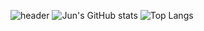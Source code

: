 ![header](https://capsule-render.vercel.app/api?type=waving&color=gradient&customColorList=12&height=200&section=header&text=Hi!%20There%20👋&fontSize=90)
![Jun's GitHub stats](https://github-readme-stats.vercel.app/api?username=Dong-Jun-Shin&&show_icons=true&hide=contribs&theme=nord)
![Top Langs](https://github-readme-stats.vercel.app/api/top-langs/?username=Dong-Jun-Shin&layout=compact&theme=nord)

<!--
**Dong-Jun-Shin/Dong-Jun-Shin** is a ✨ _special_ ✨ repository because its `README.md` (this file) appears on your GitHub profile.

Here are some ideas to get you started:

- 🔭 I’m currently working on ...
- 🌱 I’m currently learning ...
- 👯 I’m looking to collaborate on ...
- 🤔 I’m looking for help with ...
- 💬 Ask me about ...
- 📫 How to reach me: ...
- 😄 Pronouns: ...
- ⚡ Fun fact: ...
-->
